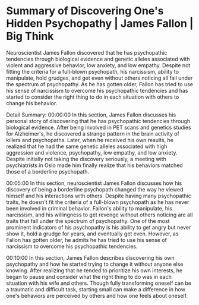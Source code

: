 # Summary of Discovering One's Hidden Psychopathy | James Fallon | Big Think

Neuroscientist James Fallon discovered that he has psychopathic tendencies through biological evidence and genetic alleles associated with violent and aggressive behavior, low anxiety, and low empathy. Despite not fitting the criteria for a full-blown psychopath, his narcissism, ability to manipulate, hold grudges, and get even without others noticing all fall under the spectrum of psychopathy. As he has gotten older, Fallon has tried to use his sense of narcissism to overcome his psychopathic tendencies and has started to consider the right thing to do in each situation with others to change his behavior.

Detail Summary: 
00:00:00
In this section, James Fallon discusses his personal story of discovering that he has psychopathic tendencies through biological evidence. After being involved in PET scans and genetics studies for Alzheimer's, he discovered a strange pattern in the brain activity of killers and psychopaths. Later, when he received his own results, he realized that he had the same genetic alleles associated with high aggression and violence, psychopathy, low empathy, and low anxiety. Despite initially not taking the discovery seriously, a meeting with psychiatrists in Oslo made him finally realize that his behaviors matched those of a borderline psychopath.

00:05:00
In this section, neuroscientist James Fallon discusses how his discovery of being a borderline psychopath changed the way he viewed himself and his interactions with others. Despite having many psychopathic traits, he doesn't fit the criteria of a full-blown psychopath as he has never been involved in criminal behavior. Fallon's ability to manipulate, his narcissism, and his willingness to get revenge without others noticing are all traits that fall under the spectrum of psychopathy. One of the most prominent indicators of his psychopathy is his ability to get angry but never show it, hold a grudge for years, and eventually get even. However, as Fallon has gotten older, he admits he has tried to use his sense of narcissism to overcome his psychopathic tendencies.

00:10:00
In this section, James Fallon describes discovering his own psychopathy and how he started trying to change it without anyone else knowing. After realizing that he tended to prioritize his own interests, he began to pause and consider what the right thing to do was in each situation with his wife and others. Though fully transforming oneself can be a traumatic and difficult task, starting small can make a difference in how one's behaviors are perceived by others and how one feels about oneself.

